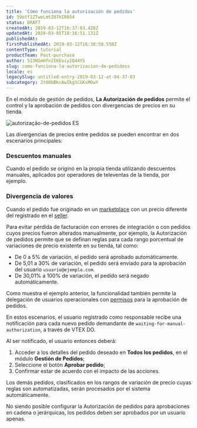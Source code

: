 ```yaml
---
title: 'Cómo funciona la autorización de pedidos'
id: 59otf1ZTweLmtZ07hIR854
status: DRAFT
createdAt: 2019-03-12T16:37:03.426Z
updatedAt: 2020-03-05T18:16:51.131Z
publishedAt: 
firstPublishedAt: 2019-03-12T16:38:58.550Z
contentType: tutorial
productTeam: Post-purchase
author: 523NSmHfn2IKEoiy2Q44YS
slug: como-funciona-la-autorizacion-de-pedidoss
locale: es
legacySlug: untitled-entry-2019-03-12-at-04-37-03
subcategory: 2t00bBkcAwIkgSCGKsMOwY
---
```


En el módulo de gestión de pedidos, __La Autorización de pedidos__ permite el control y la aprobación de pedidos con divergencias de precios en su tienda.

![autorização-de-pedidos ES](//images.ctfassets.net/alneenqid6w5/7bov7XWzWzQ2qFPZ5OnJg7/3044ddd44a533fbd7a5d2499e7353374/autoriza____o-de-pedidos__ES.png)
 
Las divergencias de precios entre pedidos se pueden encontrar en dos escenarios principales:

### Descuentos manuales
 
Cuando el pedido se originó en la propia tienda utilizando descuentos manuales, aplicados por operadores de televentas de la tienda, por ejemplo.
 
### Divergencia de valores
 
Cuando el pedido fue originado en un [marketplace](https://help.vtex.com/tutorial/que-es-un-marketplace--680lLJTnmEAmekcC0MIea8) con un precio diferente del registrado en el [seller](https://help.vtex.com/tutorial/que-es-un-seller--5FkLvhZ3Few4CWWIuYOK2w).

Para evitar pérdida de facturación con errores de integración o con pedidos cuyos precios fueron alterados manualmente, por ejemplo, la Autorización de pedidos permite que se definan reglas para cada rango porcentual de variaciones de precio existente en su tienda, tal como:
 
- De 0 a 5% de variación, el pedido será aprobado automáticamente.
- De 5,01 a 30% de variación, el pedido será enviado para la aprobación del usuario `usuario@ejemplo.com`.
- De 30,01% a 100% de variación, el pedido será negado automáticamente.
 
Como muestra el ejemplo anterior, la funcionalidad también permite la delegación de usuarios operacionales con [permisos](https://help.vtex.com/tutorial/cómo-crear-un-perfil-de-acceso--tutorials_526) para la aprobación de pedidos.
 
En estos escenarios, el usuario registrado como responsable recibe una notificación para cada nuevo pedido demandante de `waiting-for-manual-authorization`, a través de VTEX DO.
 
Al ser notificado, el usuario entonces deberá:
 
1. Acceder a los detalles del pedido deseado en <strong>Todos los pedidos</strong>, en el módulo <strong>Gestión de Pedidos</strong>;
2. Seleccione el botón <strong>Aprobar pedido</strong>;
3. Confirmar estar de acuerdo con el impacto de las acciones.
 
Los demás pedidos, clasificados en los rangos de variación de precio cuyas reglas son automatizadas, serán procesados por el sistema automáticamente.
 
<div class="alert alert-warning">
No siendo posible configurar la Autorización de pedidos para aprobaciones en cadena o jerárquicas, los pedidos deben ser aprobados por un usuario apenas.
</div>

